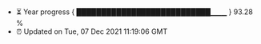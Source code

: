 - ⏳ Year progress { ███████████████████████████▁▁▁ } 93.28 %
- ⏰ Updated on Tue, 07 Dec 2021 11:19:06 GMT


